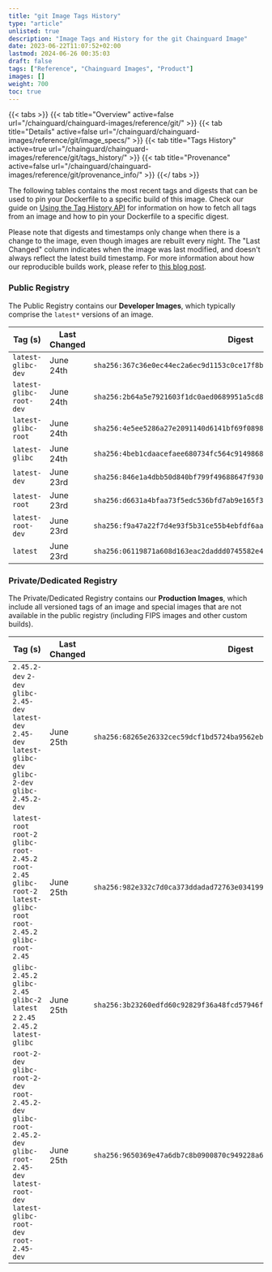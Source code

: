 ```yaml
---
title: "git Image Tags History"
type: "article"
unlisted: true
description: "Image Tags and History for the git Chainguard Image"
date: 2023-06-22T11:07:52+02:00
lastmod: 2024-06-26 00:35:03
draft: false
tags: ["Reference", "Chainguard Images", "Product"]
images: []
weight: 700
toc: true
---
```


{{< tabs >}}
{{< tab title="Overview" active=false url="/chainguard/chainguard-images/reference/git/" >}}
{{< tab title="Details" active=false url="/chainguard/chainguard-images/reference/git/image_specs/" >}}
{{< tab title="Tags History" active=true url="/chainguard/chainguard-images/reference/git/tags_history/" >}}
{{< tab title="Provenance" active=false url="/chainguard/chainguard-images/reference/git/provenance_info/" >}}
{{</ tabs >}}

The following tables contains the most recent tags and digests that can be used to pin your Dockerfile to a specific build of this image. Check our guide on [Using the Tag History API](/chainguard/chainguard-images/using-the-tag-history-api/) for information on how to fetch all tags from an image and how to pin your Dockerfile to a specific digest.

Please note that digests and timestamps only change when there is a change to the image, even though images are rebuilt every night. The "Last Changed" column indicates when the image was last modified, and doesn't always reflect the latest build timestamp. For more information about how our reproducible builds work, please refer to [this blog post](https://www.chainguard.dev/unchained/reproducing-chainguards-reproducible-image-builds).

### Public Registry
The Public Registry contains our **Developer Images**, which typically comprise the `latest*` versions of an image.

| Tag (s)                  | Last Changed | Digest                                                                    |
|--------------------------|--------------|---------------------------------------------------------------------------|
|  `latest-glibc-dev`      | June 24th    | `sha256:367c36e0ec44ec2a6ec9d1153c0ce17f8b3794d0271320ced62812393c60c98f` |
|  `latest-glibc-root-dev` | June 24th    | `sha256:2b64a5e7921603f1dc0aed0689951a5cd89b8635727325f11e3543e56c296c81` |
|  `latest-glibc-root`     | June 24th    | `sha256:4e5ee5286a27e2091140d6141bf69f089857523ece58b951944bafa573a2304f` |
|  `latest-glibc`          | June 24th    | `sha256:4beb1cdaacefaee680734fc564c91498687b858e2834e799044ac7369211e896` |
|  `latest-dev`            | June 23rd    | `sha256:846e1a4dbb50d840bf799f49688647f93028416217cebe3631572806a9c51fb2` |
|  `latest-root`           | June 23rd    | `sha256:d6631a4bfaa73f5edc536bfd7ab9e165f394a6fc1ff1e8834574f49bc0f4c2e9` |
|  `latest-root-dev`       | June 23rd    | `sha256:f9a47a22f7d4e93f5b31ce55b4ebfdf6aa8b5ac7dc85664846c474308c760bb1` |
|  `latest`                | June 23rd    | `sha256:06119871a608d163eac2daddd0745582e457a29ee8402bd351c13f294ede30e1` |


### Private/Dedicated Registry
The Private/Dedicated Registry contains our **Production Images**, which include all versioned tags of an image and special images that are not available in the public registry (including FIPS images and other custom builds).

| Tag (s)                                                                                                                                                    | Last Changed | Digest                                                                    |
|------------------------------------------------------------------------------------------------------------------------------------------------------------|--------------|---------------------------------------------------------------------------|
|  `2.45.2-dev` `2-dev` `glibc-2.45-dev` `latest-dev` `2.45-dev` `latest-glibc-dev` `glibc-2-dev` `glibc-2.45.2-dev`                                         | June 25th    | `sha256:68265e26332cec59dcf1bd5724ba9562eb22bcadfbc876c624901e6727db9b7f` |
|  `latest-root` `root-2` `glibc-root-2.45.2` `root-2.45` `glibc-root-2` `latest-glibc-root` `root-2.45.2` `glibc-root-2.45`                                 | June 25th    | `sha256:982e332c7d0ca373ddadad72763e034199c2c6be3fc474da6d463160f8b00303` |
|  `glibc-2.45.2` `glibc-2.45` `glibc-2` `latest` `2` `2.45` `2.45.2` `latest-glibc`                                                                         | June 25th    | `sha256:3b23260edfd60c92829f36a48fcd57946fba6441033337700760aaff305cc172` |
|  `root-2-dev` `glibc-root-2-dev` `root-2.45.2-dev` `glibc-root-2.45.2-dev` `glibc-root-2.45-dev` `latest-root-dev` `latest-glibc-root-dev` `root-2.45-dev` | June 25th    | `sha256:9650369e47a6db7c8b0900870c949228a695f001a9600f047f70097f6e41f6fd` |

